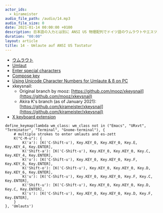 ```yaml
---
actor_ids:
  - kirameister
audio_file_path: /audio/14.mp3
audio_file_size: 0
date: 2021-01-14 00:00:00 +0100
description: 日本語の入力とは別に ANSI US 物理配列でドイツ語のウムラウトやエスツェットを入力する方法について喋りました
duration: "00:00"
layout: article
title: 14 - Umlaute auf ANSI US Tastatur
---
```


- [ウムラウト](https://ja.wikipedia.org/wiki/%E3%82%A6%E3%83%A0%E3%83%A9%E3%82%A6%E3%83%88)
- [Umlaut](https://de.wikipedia.org/wiki/Umlaut)
- [Enter special characters](https://help.ubuntu.com/stable/ubuntu-help/tips-specialchars.html)
- [Compose key](https://en.wikipedia.org/wiki/Compose_key)
- [Using Unicode Character Numbers for Umlaute & ß on PC](https://resources.german.lsa.umich.edu/schreiben/unicode/)
- xkeysnail: 
    - Original branch by mooz: [https://github.com/mooz/xkeysnail](https://github.com/mooz/xkeysnail)
    - Akira K's branch (as of January 2021): [https://github.com/kirameister/xkeysnail](https://github.com/kirameister/xkeysnail)
- [X keyboard extension](https://wiki.archlinux.org/index.php/X_keyboard_extension#xkb_symbols)

```
define_keymap(lambda wm_class: wm_class not in ("Emacs", "URxvt", "Terminator", "Terminal", "Gnome-terminal"), {
    # multiple strokes to enter umlauts and es-zett
    K("C-M-u"): {
        K('a'): [K('C-Shift-u'), Key.KEY_0, Key.KEY_0, Key.E, Key.KEY_4, Key.ENTER],
        K('Shift-a'): [K('C-Shift-u'), Key.KEY_0, Key.KEY_0, Key.C, Key.KEY_4, Key.ENTER],
        K('o'): [K('C-Shift-u'), Key.KEY_0, Key.KEY_0, Key.F, Key.KEY_6, Key.ENTER],
        K('Shift-o'): [K('C-Shift-u'), Key.KEY_0, Key.KEY_0, Key.D, Key.KEY_6, Key.ENTER],
        K('u'): [K('C-Shift-u'), Key.KEY_0, Key.KEY_0, Key.F, Key.C, Key.ENTER],
        K('Shift-u'): [K('C-Shift-u'), Key.KEY_0, Key.KEY_0, Key.D, Key.C, Key.ENTER],
        K('s'): [K('C-Shift-u'), Key.KEY_0, Key.KEY_0, Key.D, Key.F, Key.ENTER],
    }
}, 'Umlauts')
```
